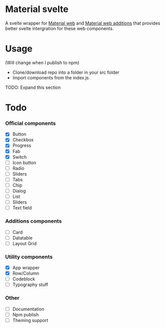 # Material svelte
A svelte wrapper for [Material web](https://github.com/material-components/material-web) and [Material web additions](https://github.com/maicol07/material-web-additions) that provides better svelte intergration for these web components.

# Usage
(Will change when I publish to npm)
 - Clone/download repo into a folder in your src folder
 - Import components from the index.js

TODO: Expand this section

# Todo
### Official components
 - [x] Button
 - [x] Checkbox
 - [x] Progress
 - [x] Fab
 - [x] Switch
 - [ ] Icon button
 - [ ] Radio
 - [ ] Sliders
 - [ ] Tabs
 - [ ] Chip
 - [ ] Dialog
 - [ ] List
 - [ ] Sliders
 - [ ] Text field
### Additions components
 - [ ] Card
 - [ ] Datatable
 - [ ] Layout Grid
### Utility components
 - [x] App wrapper
 - [x] Row/Column
 - [ ] Codeblock
 - [ ] Typography stuff
### Other
 - [ ] Documentation
 - [ ] Npm publish
 - [ ] Theming support
